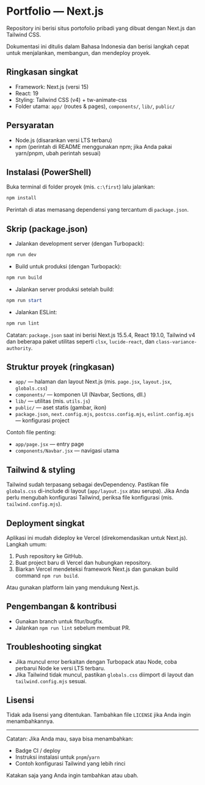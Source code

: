 # Portfolio — Next.js

Repository ini berisi situs portofolio pribadi yang dibuat dengan Next.js dan Tailwind CSS.

Dokumentasi ini ditulis dalam Bahasa Indonesia dan berisi langkah cepat untuk menjalankan, membangun, dan mendeploy proyek.

## Ringkasan singkat

- Framework: Next.js (versi 15)
- React: 19
- Styling: Tailwind CSS (v4) + tw-animate-css
- Folder utama: `app/` (routes & pages), `components/`, `lib/`, `public/`

## Persyaratan

- Node.js (disarankan versi LTS terbaru)
- npm (perintah di README menggunakan npm; jika Anda pakai yarn/pnpm, ubah perintah sesuai)

## Instalasi (PowerShell)

Buka terminal di folder proyek (mis. `c:\first`) lalu jalankan:

```powershell
npm install
```

Perintah di atas memasang dependensi yang tercantum di `package.json`.

## Skrip (package.json)

- Jalankan development server (dengan Turbopack):

```powershell
npm run dev
```

- Build untuk produksi (dengan Turbopack):

```powershell
npm run build
```

- Jalankan server produksi setelah build:

```powershell
npm run start
```

- Jalankan ESLint:

```powershell
npm run lint
```

Catatan: `package.json` saat ini berisi Next.js 15.5.4, React 19.1.0, Tailwind v4 dan beberapa paket utilitas seperti `clsx`, `lucide-react`, dan `class-variance-authority`.

## Struktur proyek (ringkasan)

- `app/` — halaman dan layout Next.js (mis. `page.jsx`, `layout.jsx`, `globals.css`)
- `components/` — komponen UI (Navbar, Sections, dll.)
- `lib/` — utilitas (mis. `utils.js`)
- `public/` — aset statis (gambar, ikon)
- `package.json`, `next.config.mjs`, `postcss.config.mjs`, `eslint.config.mjs` — konfigurasi project

Contoh file penting:
- `app/page.jsx` — entry page
- `components/Navbar.jsx` — navigasi utama

## Tailwind & styling

Tailwind sudah terpasang sebagai devDependency. Pastikan file `globals.css` di-include di layout (`app/layout.jsx` atau serupa). Jika Anda perlu mengubah konfigurasi Tailwind, periksa file konfigurasi (mis. `tailwind.config.mjs`).

## Deployment singkat

Aplikasi ini mudah dideploy ke Vercel (direkomendasikan untuk Next.js). Langkah umum:

1. Push repository ke GitHub.
2. Buat project baru di Vercel dan hubungkan repository.
3. Biarkan Vercel mendeteksi framework Next.js dan gunakan build command `npm run build`.

Atau gunakan platform lain yang mendukung Next.js.

## Pengembangan & kontribusi

- Gunakan branch untuk fitur/bugfix.
- Jalankan `npm run lint` sebelum membuat PR.

## Troubleshooting singkat

- Jika muncul error berkaitan dengan Turbopack atau Node, coba perbarui Node ke versi LTS terbaru.
- Jika Tailwind tidak muncul, pastikan `globals.css` diimport di layout dan `tailwind.config.mjs` sesuai.

## Lisensi

Tidak ada lisensi yang ditentukan. Tambahkan file `LICENSE` jika Anda ingin menambahkannya.

---

Catatan: Jika Anda mau, saya bisa menambahkan:

- Badge CI / deploy
- Instruksi instalasi untuk `pnpm`/`yarn`
- Contoh konfigurasi Tailwind yang lebih rinci

Katakan saja yang Anda ingin tambahkan atau ubah.